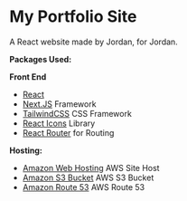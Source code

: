 # My Portfolio Site
A React website made by Jordan, for Jordan.

**Packages Used:**

**Front End**
* [React](https://react.dev/)
* [Next.JS](https://nextjs.org/) Framework 
* [TailwindCSS](https://tailwindcss.com/) CSS Framework
* [React Icons](https://react-icons.github.io/react-icons/) Library
* [React Router](https://reactrouter.com/en/main/start/overview) for Routing

**Hosting:**
* [Amazon Web Hosting](https://aws.amazon.com/websites/) AWS Site Host
* [Amazon S3 Bucket](https://aws.amazon.com/s3/) AWS S3 Bucket
* [Amazon Route 53](https://aws.amazon.com/route53/) AWS Route 53

